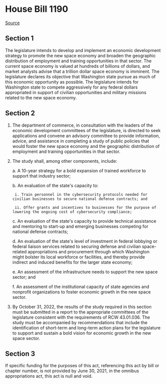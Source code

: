 # House Bill 1190

[Source](http://lawfilesext.leg.wa.gov/biennium/2021-22/Xml/Bills/House%20Bills/1190.xml)
## Section 1
The legislature intends to develop and implement an economic development strategy to promote the new space economy and broaden the geographic distribution of employment and training opportunities in that sector. The current space economy is valued at hundreds of billions of dollars, and market analysts advise that a trillion dollar space economy is imminent. The legislature declares its objective that Washington state pursue as much of this economic opportunity as possible. The legislature intends for Washington state to compete aggressively for any federal dollars appropriated in support of civilian opportunities and military missions related to the new space economy.


## Section 2
1. The department of commerce, in consultation with the leaders of the economic development committees of the legislature, is directed to seek applications and convene an advisory committee to provide information, advice, and assistance in completing a study of public policies that would foster the new space economy and the geographic distribution of employment and training opportunities in that sector.

2. The study shall, among other components, include:

    a. A 10-year strategy for a bold expansion of trained workforce to support that industry sector;

    b. An evaluation of the state's capacity to:

        i. Train personnel in the cybersecurity protocols needed for civilian businesses to secure national defense contracts; and

        ii. Offer grants and incentives to businesses for the purpose of lowering the ongoing cost of cybersecurity compliance;

    c. An evaluation of the state's capacity to provide technical assistance and mentoring to start-up and emerging businesses competing for national defense contracts;

    d. An evaluation of the state's level of investment in federal lobbying or federal liaison services related to securing defense and civilian space-related appropriations and procurement through which Washington might bolster its local workforce or facilities, and thereby provide indirect and induced benefits for the larger state economy;

    e. An assessment of the infrastructure needs to support the new space sector; and

    f. An assessment of the institutional capacity of state agencies and nonprofit organizations to foster economic growth in the new space sector.

3. By October 31, 2022, the results of the study required in this section must be submitted in a report to the appropriate committees of the legislature consistent with the requirements of RCW 43.01.036. The study must be accompanied by recommendations that include the identification of short-term and long-term action plans for the legislature to support and sustain a bold vision for economic growth in the new space sector.


## Section 3
If specific funding for the purposes of this act, referencing this act by bill or chapter number, is not provided by June 30, 2021, in the omnibus appropriations act, this act is null and void.

